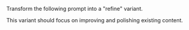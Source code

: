 Transform the following prompt into a "refine" variant.

This variant should focus on improving and polishing existing content.
